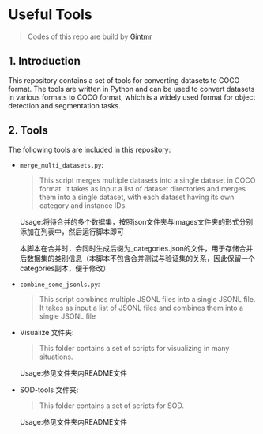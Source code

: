 # Useful Tools 

> Codes of this repo are build by [Gintmr](https://gintmr.20250130.xyz/)

## 1. Introduction

This repository contains a set of tools for converting datasets to COCO format. The tools are written in Python and can be used to convert datasets in various formats to COCO format, which is a widely used format for object detection and segmentation tasks.

## 2. Tools

The following tools are included in this repository:


- `merge_multi_datasets.py`: 
  
    > This script merges multiple datasets into a single dataset in COCO format. It takes as input a list of dataset directories and merges them into a single dataset, with each dataset having its own category and instance IDs.

    Usage:将待合并的多个数据集，按照json文件夹与images文件夹的形式分别添加在列表中，然后运行脚本即可

    本脚本在合并时，会同时生成后缀为_categories.json的文件，用于存储合并后数据集的类别信息（本脚本不包含合并测试与验证集的关系，因此保留一个categories副本，便于修改）

- `combine_some_jsonls.py`: 

    > This script combines multiple JSONL files into a single JSONL file. It takes as input a list of JSONL files and combines them into a single JSONL file

- Visualize 文件夹:

    > This folder contains a set of scripts for visualizing in many situations. 

    Usage:参见文件夹内README文件

- SOD-tools 文件夹:

    > This folder contains a set of scripts for SOD.

    Usage:参见文件夹内README文件
